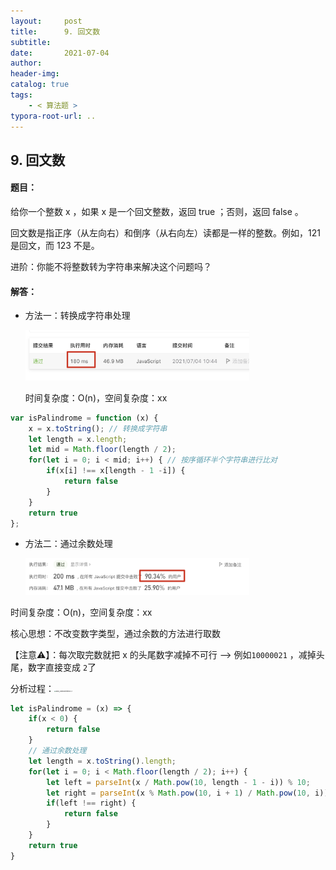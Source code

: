 ```yaml
---
layout:     post
title:      9. 回文数
subtitle:  
date:       2021-07-04
author:     
header-img: 
catalog: true
tags:
    - < 算法题 >
typora-root-url: ..
---
```


## 9. 回文数

#### 题目：

给你一个整数 x ，如果 x 是一个回文整数，返回 true ；否则，返回 false 。

回文数是指正序（从左向右）和倒序（从右向左）读都是一样的整数。例如，121 是回文，而 123 不是。

进阶：你能不将整数转为字符串来解决这个问题吗？

#### 解答：

- 方法一：转换成字符串处理

    <img src="/../img/assets_2019/image-20210704104629450.png" alt="image-20210704104629450" style="zoom:35%;" />
    
    时间复杂度：O(n)，空间复杂度：xx

```js
var isPalindrome = function (x) {
    x = x.toString(); // 转换成字符串
    let length = x.length;
    let mid = Math.floor(length / 2);
    for(let i = 0; i < mid; i++) { // 按序循环半个字符串进行比对
        if(x[i] !== x[length - 1 -i]) {
            return false
        }
    }
    return true
};
```

- 方法二：通过余数处理

    <img src="/../img/assets_2019/image-20210704123843212.png" alt="image-20210704123843212" style="zoom:35%;" />

时间复杂度：O(n)，空间复杂度：xx

核心思想：不改变数字类型，通过余数的方法进行取数

【注意⚠️】：每次取完数就把 x 的头尾数字减掉不可行 —>  例如`10000021` ，减掉头尾，数字直接变成 `2`了

分析过程：<img src="/../../../../Downloads/IMG_03ED87E919A7-1.jpeg" alt="IMG_03ED87E919A7-1" style="zoom:18%;" />

```js
let isPalindrome = (x) => {
    if(x < 0) {
        return false
    }
    // 通过余数处理
    let length = x.toString().length;
    for(let i = 0; i < Math.floor(length / 2); i++) {
        let left = parseInt(x / Math.pow(10, length - 1 - i)) % 10;
        let right = parseInt(x % Math.pow(10, i + 1) / Math.pow(10, i));
        if(left !== right) {
            return false
        }
    }
    return true
}
```

